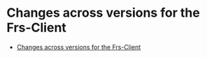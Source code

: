 # Changes across versions for the Frs-Client

- [Changes across versions for the Frs-Client](#changes-across-versions-for-the-azure-client)
 